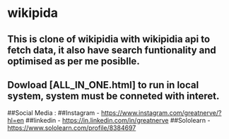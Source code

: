 # wikipida
## This is clone of wikipidia with wikipidia api to fetch data, it also have search funtionality and optimised as per me posiblle.
## Dowload [ALL_IN_ONE.html] to run in local system, system must be conneted with interet.

##Social Media :
##Instagram - https://www.instagram.com/greatnerve/?hl=en
##linkedin - https://in.linkedin.com/in/greatnerve
##Sololearn - https://www.sololearn.com/profile/8384697
